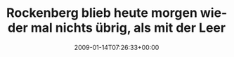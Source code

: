 ---
retweeted: false
source: <a href="http://twitter.com" rel="nofollow">Twitter Web Client</a>
entities:
  hashtags:
  - text: jump
    indices:
    - '115'
    - '120'
  - text: wegschalten
    indices:
    - '121'
    - '133'
  symbols: []
  user_mentions: []
  urls: []
display_text_range:
- '0'
- '133'
favorite_count: '0'
id_str: '1117776036'
truncated: false
retweet_count: '0'
id: '1117776036'
created_at: Wed Jan 14 07:26:33 +0000 2009
favorited: false
full_text: 'Rockenberg blieb heute morgen wieder mal nichts übrig, als mit der Leere
  zwischen seinen Ohren hausieren zu gehen. #jump #wegschalten'
lang: de
tags:
- jump
- wegschalten
- pesos/twitter
date: '2009-01-14T07:26:33+00:00'
src: https://twitter.com/bascht/status/1117776036
original_url: https://twitter.com/bascht/status/1117776036
type: twitter_tweet
text: 'Rockenberg blieb heute morgen wieder mal nichts übrig, als mit der Leere zwischen
  seinen Ohren hausieren zu gehen. #jump #wegschalten'
title: Rockenberg blieb heute morgen wieder mal nichts übrig, als mit der Leer

---